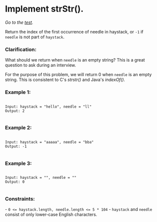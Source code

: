 <h1>Implement strStr().</h1>

_Go to the [test](https://leetcode.com/problems/implement-strstr/)._

<p>
Return the index of the first occurrence of needle in haystack, or <code>-1</code> if <code>needle</code> is not part of <code>haystack</code>.
</p>

<h3>Clarification:</h3>

What should we return when <code>needle</code> is 
an empty string? This is a great question to ask 
during an interview.

For the purpose of this problem, we will return 0 when 
<code>needle</code> is an empty string. 
This is consistent to C's *strstr()* and Java's *indexOf()*.

<h3>Example 1:</h3>
<pre>
<code>
Input: haystack = "hello", needle = "ll"
Output: 2
</code>
</pre>

<h3>Example 2:</h3>

<pre>
<code>
Input: haystack = "aaaaa", needle = "bba"
Output: -1
</code>
</pre>

<h3>Example 3:</h3>
<pre>
<code>
Input: haystack = "", needle = ""
Output: 0
</code>
</pre>

<h3>Constraints:</h3>
- <code>0 <= haystack.length, needle.length <= 5 * 104</code>
- <code>haystack</code> and <code>needle</code> consist of only lower-case English characters.